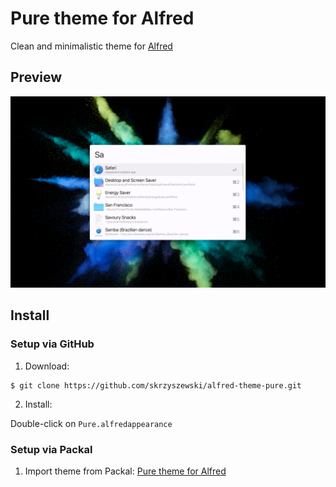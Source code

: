 # Pure theme for Alfred
  
Clean and minimalistic theme for [Alfred](https://www.alfredapp.com/)

## Preview

![Pure theme for Alfred](img/alfred-theme-pure.png "Pure them for Alfred")

## Install

### Setup via GitHub

1. Download:

```
$ git clone https://github.com/skrzyszewski/alfred-theme-pure.git
```

2. Install:

 Double-click on `Pure.alfredappearance`

### Setup via Packal

1. Import theme from Packal: [Pure theme for Alfred](http://www.packal.org/theme/pure)